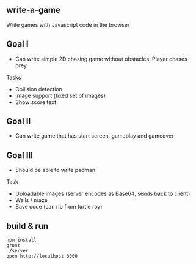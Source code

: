 ## write-a-game

Write games with Javascript code in the browser

## Goal I

- Can write simple 2D chasing game without obstacles. Player chases prey.

Tasks

- Collision detection
- Image support (fixed set of images)
- Show score text

## Goal II

- Can write game that has start screen, gameplay and gameover

## Goal III

- Should be able to write pacman

Task

- Uploadable images (server encodes as Base64, sends back to client)
- Walls / maze
- Save code (can rip from turtle roy)

## build & run

    npm install
    grunt
    ./server
    open http://localhost:3000
